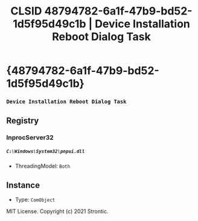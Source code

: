 ﻿---
title: "CLSID 48794782-6a1f-47b9-bd52-1d5f95d49c1b | Device Installation Reboot Dialog Task"
excerpt: What is COM-Object CLSID 48794782-6a1f-47b9-bd52-1d5f95d49c1b?
---

# {48794782-6a1f-47b9-bd52-1d5f95d49c1b}

### `Device Installation Reboot Dialog Task`

## Registry


### InprocServer32

##### `C:\Windows\System32\pnpui.dll`
* ThreadingModel: `Both`

## Instance

* Type: `ComObject`

MIT License. Copyright (c) 2021 Strontic.


